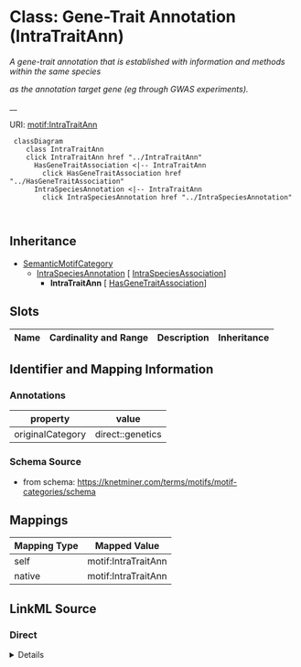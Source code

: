 

# Class: Gene-Trait Annotation (IntraTraitAnn) 


_A gene-trait annotation that is established with information and methods within the same species_

_as the annotation target gene (eg through GWAS experiments)._

__





URI: [motif:IntraTraitAnn](https://knetminer.com/terms/motifs/motif-categories/IntraTraitAnn)






```mermaid
 classDiagram
    class IntraTraitAnn
    click IntraTraitAnn href "../IntraTraitAnn"
      HasGeneTraitAssociation <|-- IntraTraitAnn
        click HasGeneTraitAssociation href "../HasGeneTraitAssociation"
      IntraSpeciesAnnotation <|-- IntraTraitAnn
        click IntraSpeciesAnnotation href "../IntraSpeciesAnnotation"
      
      
```





## Inheritance
* [SemanticMotifCategory](SemanticMotifCategory.md)
    * [IntraSpeciesAnnotation](IntraSpeciesAnnotation.md) [ [IntraSpeciesAssociation](IntraSpeciesAssociation.md)]
        * **IntraTraitAnn** [ [HasGeneTraitAssociation](HasGeneTraitAssociation.md)]



## Slots

| Name | Cardinality and Range | Description | Inheritance |
| ---  | --- | --- | --- |









## Identifier and Mapping Information





### Annotations

| property | value |
| --- | --- |
| originalCategory | direct::genetics |




### Schema Source


* from schema: https://knetminer.com/terms/motifs/motif-categories/schema




## Mappings

| Mapping Type | Mapped Value |
| ---  | ---  |
| self | motif:IntraTraitAnn |
| native | motif:IntraTraitAnn |







## LinkML Source

<!-- TODO: investigate https://stackoverflow.com/questions/37606292/how-to-create-tabbed-code-blocks-in-mkdocs-or-sphinx -->

### Direct

<details>
```yaml
name: IntraTraitAnn
annotations:
  originalCategory:
    tag: originalCategory
    value: direct::genetics
description: 'A gene-trait annotation that is established with information and methods
  within the same species

  as the annotation target gene (eg through GWAS experiments).

  '
title: Gene-Trait Annotation
notes:
- 'original category no: 1.2'
from_schema: https://knetminer.com/terms/motifs/motif-categories/schema
is_a: IntraSpeciesAnnotation
mixins:
- HasGeneTraitAssociation

```
</details>

### Induced

<details>
```yaml
name: IntraTraitAnn
annotations:
  originalCategory:
    tag: originalCategory
    value: direct::genetics
description: 'A gene-trait annotation that is established with information and methods
  within the same species

  as the annotation target gene (eg through GWAS experiments).

  '
title: Gene-Trait Annotation
notes:
- 'original category no: 1.2'
from_schema: https://knetminer.com/terms/motifs/motif-categories/schema
is_a: IntraSpeciesAnnotation
mixins:
- HasGeneTraitAssociation

```
</details>